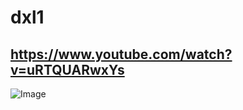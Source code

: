 # dxl1
## https://www.youtube.com/watch?v=uRTQUARwxYs

![Image](https://github.com/user-attachments/assets/5c887da4-64de-439a-af3b-d3ee694f945a)
